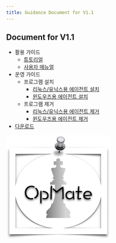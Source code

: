 ```yaml
---
title: Guidance Document for V1.1
---
```


## Document for V1.1

- 활용 가이드
  - [튜토리얼](QuickTutorial.md)
  - [사용자 매뉴얼](UserManual.md)
- 운영 가이드
  - 프로그램 설치
    - [리눅스/유닉스용 에이전트 설치](InstallAgentLinux.md)
    - [윈도우즈용 에이전트 설치](InstallAgentWindows.md)
  - 프로그램 제거
    - [리눅스/유닉스용 에이전트 제거](UninstallAgentLinux.md)
    - [윈도우즈용 에이전트 제거](UninstallAgentWindows.md)
- [다운로드](download/)

![Alt text](/img/checkmate-small.png)

